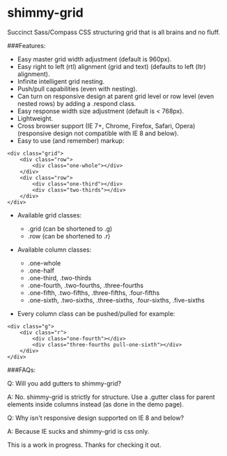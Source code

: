 shimmy-grid
===========

Succinct Sass/Compass CSS structuring grid that is all brains and no fluff.

###Features:

* Easy master grid width adjustment (default is 960px).
* Easy right to left (rtl) alignment (grid and text) (defaults to left (ltr) alignment).
* Infinite intelligent grid nesting.
* Push/pull capabilities (even with nesting).
* Can turn on responsive design at parent grid level or row level (even nested rows) by adding a .respond class.
* Easy response width size adjustment (default is < 768px).
* Lightweight.
* Cross browser support (IE 7+, Chrome, Firefox, Safari, Opera) (responsive design not compatible with IE 8 and below).
* Easy to use (and remember) markup:

```
<div class="grid">
	<div class="row">
		<div class="one-whole"></div>
	</div>
	<div class="row">
		<div class="one-third"></div>
		<div class="two-thirds"></div>
	</div>
</div>
```

* Available grid classes:
	- .grid (can be shortened to .g)
	- .row (can be shortened to .r)

* Available column classes:
	- .one-whole
	- .one-half
	- .one-third, .two-thirds
	- .one-fourth, .two-fourths, .three-fourths
	- .one-fifth, .two-fifths, .three-fifths, .four-fifths
	- .one-sixth, .two-sixths, .three-sixths, .four-sixths, .five-sixths

* Every column class can be pushed/pulled for example:

```
<div class="g">
	<div class="r">
		<div class="one-fourth"></div>
		<div class="three-fourths pull-one-sixth"></div>
	</div>
</div>
```

###FAQs:

Q: Will you add gutters to shimmy-grid?

A: No. shimmy-grid is strictly for structure. Use a .gutter class for parent elements inside columns instead (as done in the demo page).

Q: Why isn't responsive design supported on IE 8 and below?

A: Because IE sucks and shimmy-grid is css only.

This is a work in progress. Thanks for checking it out.